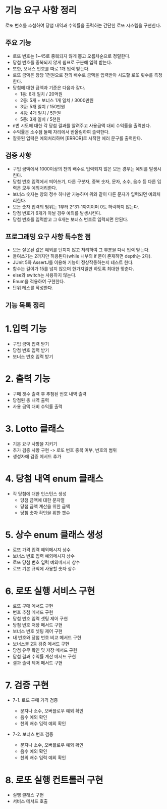 # 기능 요구 사항 정리

로또 번호를 추첨하여 당첨 내역과 수익률을 출력하는 간단한 로또 시스템을 구현한다.

## 주요 기능

- 로또 번호는 1~45로 중복되지 않게 뽑고 오름차순으로 정렬한다.
- 당첨 번호를 중복되지 않게 쉼표로 구분해 입력 받는다.
- 또한, 보너스 번호를 따로 1개 입력 받는다.
- 로또 금액은 장당 1천원으로 천의 배수로 금액을 입력받아 시도할 로또 횟수를 측정한다.
- 당첨에 대한 금액과 기준은 다음과 같다.
    * 1등: 6개 일치 / 20억원
    * 2등: 5개 + 보너스 1개 일치 / 3000만원
    * 3등: 5개 일치 / 150만원
    * 4등: 4개 일치 / 5만원
    * 5등: 3개 일치 / 5천원
- n번 시도에 대한 각 당첨 결과를 알려주고 사용금액 대비 수익률을 출력한다.
- 수익률은 소수점 둘째 자리에서 반올림하여 출력한다.
- 잘못된 입력은 예외처리하며 [ERROR]로 시작한 에러 문구를 출력한다.

## 검증 사항

- 구입 금액에서 1000이상의 천의 배수로 입력되지 않은 모든 경우는 예외를 발생시킨다.
- 당첨 번호 입력에서 띄어쓰기, 다른 구분자, 중복 숫자, 문자, 소수, 음수 등 다른 입력은 모두 예외처리한다.
- 보너스 숫자는 양의 정수 하나만 가능하며 위와 같이 다른 문자가 입력되면 예외처리한다.
- 모든 숫자 입력의 범위는 1부터 2^31-1까지이며 0도 허락하지 않는다.
- 당첨 번호가 6개가 아닐 경우 예외를 발생시킨다.
- 당첨 번호를 입력받고 그 6개는 보너스 번호로 입력되면 안된다.

## 프로그래밍 요구 사항 특수한 점

- 모든 잘못된 값은 예외를 던지지 않고 처리하여 그 부분을 다시 입력 받는다.
- 들여쓰기는 2까지만 허용된다(while 내부의 if 문이 존재하면 depth는 2다).
- JUnit 5와 AssertJ를 이용해 기능이 정상작동하는지 테스트 한다.
- 함수는 길이가 15를 넘지 않으며 한가지일만 하도록 최대한 맞춘다.
- else와 switch는 사용하지 않는다.
- Enum을 적용하여 구현한다.
- 단위 테스를 작성한다.

## **기능 목록 정리**

# 1.입력 기능

- 구입 금액 입력 받기
- 당첨 번호 입력 받기
- 보너스 번호 입력 받기

# 2. 출력 기능

- 구매 갯수 출력 후 추첨된 번호 내역 출력
- 당첨된 총 내역 출력
- 사용 금액 대비 수익률 출력

# 3. Lotto 클래스

- 기본 요구 사항을 지키기
- 추가 검증 사항 구현 -> 로또 번호 중복 여부, 번호의 범위
- 생성자에 검증 메서드 추가

# 4. 당첨 내역 enum 클래스

- 각 당첨에 대한 인스턴스 생성
    * 당첨 금액에 대한 문자열
    * 당첨 금액 계산을 위한 금액
    * 당첨 숫자 확인을 위한 갯수

# 5. 상수 enum 클래스 생성

- 로또 가격 입력 예외메시지 상수
- 보너스 번호 입력 예외메시지 상수
- 로또 당첨 번호 입력 예외메시지 상수
- 로또 기본 규칙에 사용할 숫자 상수

# 6. 로또 실행 서비스 구현

- 로또 구매 메서드 구현
- 번호 추첨 메서드 구현
- 당첨 번호 입력 셋팅 제어 구현
- 당첨 번호 저장 메서드 구현
- 보너스 번호 셋팅 제어 구현
- 내 번호와 당첨 번호 비교 메서드 구현
- 보너스볼 2등 검증 메서드 구현
- 당첨 유무 확인 및 저장 메서드 구현
- 닫첨 결과 수익률 계산 메서드 구현
- 결과 출력 제어 메서드 구현

# 7. 검증 구현

- 7-1. 로또 구매 가격 검증
    * 문자나 소수, 오버플로우 예외 확인
    * 음수 예외 확인
    * 천의 배수 입력 예외 확인

- 7-2. 보너스 번호 검증
    * 문자나 소수, 오버플로우 예외 확인
    * 음수 예외 확인
    * 천의 배수 입력 예외 확인

# 8. 로또 실행 컨트롤러 구현

- 실행 클래스 구현
- 서비스 메서드 호출